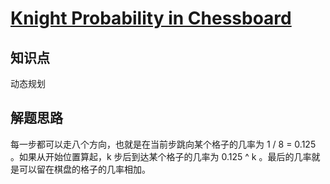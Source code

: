 # [Knight Probability in Chessboard](https://leetcode.com/problems/knight-probability-in-chessboard/)

## 知识点

动态规划

## 解题思路

每一步都可以走八个方向，也就是在当前步跳向某个格子的几率为 1 / 8 = 0.125 。如果从开始位置算起，k 步后到达某个格子的几率为 0.125 ^ k 。最后的几率就是可以留在棋盘的格子的几率相加。
